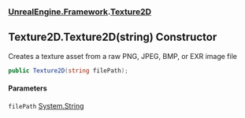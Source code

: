 ### [UnrealEngine.Framework](UnrealEngine_Framework.md 'UnrealEngine.Framework').[Texture2D](Texture2D.md 'UnrealEngine.Framework.Texture2D')
## Texture2D.Texture2D(string) Constructor
Creates a texture asset from a raw PNG, JPEG, BMP, or EXR image file  
```csharp
public Texture2D(string filePath);
```
#### Parameters
<a name='UnrealEngine_Framework_Texture2D_Texture2D(string)_filePath'></a>
`filePath` [System.String](https://docs.microsoft.com/en-us/dotnet/api/System.String 'System.String')  
  
